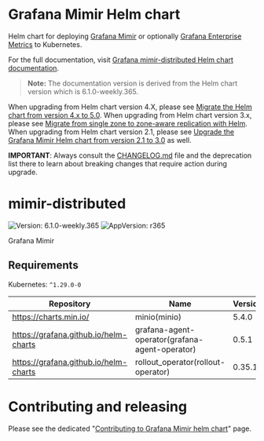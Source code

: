 # Grafana Mimir Helm chart

Helm chart for deploying [Grafana Mimir](https://grafana.com/docs/mimir/latest/) or optionally [Grafana Enterprise Metrics](https://grafana.com/docs/enterprise-metrics/latest/) to Kubernetes.

For the full documentation, visit [Grafana mimir-distributed Helm chart documentation](https://grafana.com/docs/helm-charts/mimir-distributed/latest/).

> **Note:** The documentation version is derived from the Helm chart version which is 6.1.0-weekly.365.

When upgrading from Helm chart version 4.X, please see [Migrate the Helm chart from version 4.x to 5.0](https://grafana.com/docs/helm-charts/mimir-distributed/latest/migration-guides/migrate-helm-chart-4.x-to-5.0/).
When upgrading from Helm chart version 3.x, please see [Migrate from single zone to zone-aware replication with Helm](https://grafana.com/docs/helm-charts/mimir-distributed/latest/migration-guides/migrate-from-single-zone-with-helm/).
When upgrading from Helm chart version 2.1, please see [Upgrade the Grafana Mimir Helm chart from version 2.1 to 3.0](https://grafana.com/docs/helm-charts/mimir-distributed/latest/migration-guides/migrate-helm-chart-2.x-to-3.0/) as well.

**IMPORTANT**: Always consult the [CHANGELOG.md](./CHANGELOG.md) file and the deprecation list there to learn about breaking changes that require action during upgrade.

# mimir-distributed

![Version: 6.1.0-weekly.365](https://img.shields.io/badge/Version-6.1.0--weekly.365-informational?style=flat-square) ![AppVersion: r365](https://img.shields.io/badge/AppVersion-r365-informational?style=flat-square)

Grafana Mimir

## Requirements

Kubernetes: `^1.29.0-0`

| Repository | Name | Version |
|------------|------|---------|
| https://charts.min.io/ | minio(minio) | 5.4.0 |
| https://grafana.github.io/helm-charts | grafana-agent-operator(grafana-agent-operator) | 0.5.1 |
| https://grafana.github.io/helm-charts | rollout_operator(rollout-operator) | 0.35.1 |

# Contributing and releasing

Please see the dedicated "[Contributing to Grafana Mimir helm chart](https://github.com/grafana/mimir/tree/main/docs/internal/contributing/contributing-to-helm-chart.md)" page.
